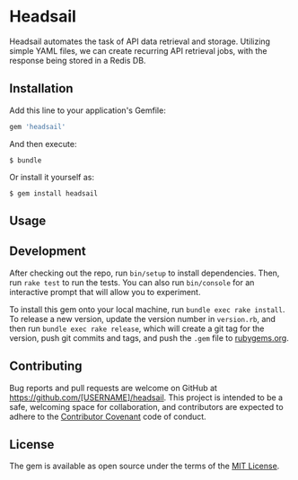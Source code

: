 # Headsail

Headsail automates the task of API data retrieval and storage. Utilizing simple YAML files, we can create recurring API retrieval jobs, with the response being stored in a Redis DB.

## Installation

Add this line to your application's Gemfile:

```ruby
gem 'headsail'
```

And then execute:

    $ bundle

Or install it yourself as:

    $ gem install headsail

## Usage



## Development

After checking out the repo, run `bin/setup` to install dependencies. Then, run `rake test` to run the tests. You can also run `bin/console` for an interactive prompt that will allow you to experiment.

To install this gem onto your local machine, run `bundle exec rake install`. To release a new version, update the version number in `version.rb`, and then run `bundle exec rake release`, which will create a git tag for the version, push git commits and tags, and push the `.gem` file to [rubygems.org](https://rubygems.org).

## Contributing

Bug reports and pull requests are welcome on GitHub at https://github.com/[USERNAME]/headsail. This project is intended to be a safe, welcoming space for collaboration, and contributors are expected to adhere to the [Contributor Covenant](http://contributor-covenant.org) code of conduct.


## License

The gem is available as open source under the terms of the [MIT License](http://opensource.org/licenses/MIT).
